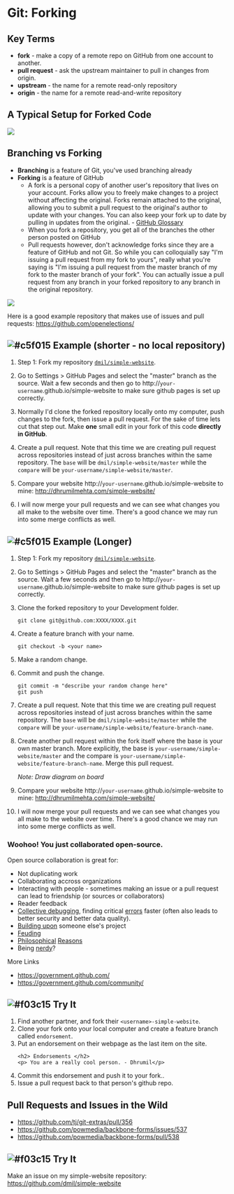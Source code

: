 # Git: Forking

## Key Terms

* **fork** - make a copy of a remote repo on GitHub from one account to another.
* **pull request** - ask the upstream maintainer to pull in changes from origin.
* **upstream** - the name for a remote read-only repository
* **origin** - the name for a remote read-and-write repository

## A Typical Setup for Forked Code
![](https://s3.amazonaws.com/media-p.slid.es/uploads/489063/images/2498675/pasted-from-clipboard.png)

## Branching vs Forking

* **Branching** is a feature of Git, you've used branching already
* **Forking** is a feature of GitHub
	* A fork is a personal copy of another user's repository that lives on your account. Forks allow you to freely make changes to a project without affecting the original. Forks remain attached to the original, allowing you to submit a pull request to the original's author to update with your changes. You can also keep your fork up to date by pulling in updates from the original. - [GitHub Glossary](https://help.github.com/articles/github-glossary/)
	*  When you fork a repository, you get all of the branches the other person posted on GitHub
	*  Pull requests however, don't acknowledge forks since they are a feature of GitHub and not Git. So while you can colloquially say "I'm issuing a pull request from my fork to yours", really what you're saying is "I'm issuing a pull request from the master branch of my fork to the master branch of your fork". You can actually issue a pull request from any branch in your forked repository to any branch in the original repository.

![](../assets/forkvsbranch.png)

Here is a good example repository that makes use of issues and pull requests: https://github.com/openelections/


## ![#c5f015](https://placehold.it/15/c5f015/000000?text=+) Example (shorter - no local repository)

1. Step 1: Fork my repository [`dmil/simple-website`](https://github.com/dmil/simple-website).

2. Go to Settings > GitHub Pages and select the "master" branch as the source. Wait a few seconds and then go to http://`your-username`.github.io/simple-website to make sure github pages is set up correctly.

3. Normally I'd clone the forked repository locally onto my computer, push changes to the fork, then issue a pull request. For the sake of time lets cut that step out. Make **one** small edit in your fork of this code **directly in GitHub**.

4. Create a pull request. Note that this time we are creating pull request across repositories instead of just across branches within the same repository. The `base` will be `dmil/simple-website/master` while the `compare` will be `your-username/simple-website/master`.

5. Compare your website http://`your-username`.github.io/simple-website to mine: http://dhrumilmehta.com/simple-website/

6. I will now merge your pull requests and we can see what changes you all make to the website over time. There's a good chance we may run into some merge conflicts as well.

## ![#c5f015](https://placehold.it/15/c5f015/000000?text=+) Example (Longer)

1. Step 1: Fork my repository [`dmil/simple-website`](https://github.com/dmil/simple-website).

2. Go to Settings > GitHub Pages and select the "master" branch as the source. Wait a few seconds and then go to http://`your-username`.github.io/simple-website to make sure github pages is set up correctly.

3. Clone the forked repository to your Development folder.
	
	```
	git clone git@github.com:XXXX/XXXX.git
	```

4. Create a feature branch with your name.

	```
	git checkout -b <your name>
	```

5. Make a random change.

6. Commit and push the change.
	
	```
	git commit -m "describe your random change here"
	git push
	```

7. Create a pull request. Note that this time we are creating pull request across repositories instead of just across branches within the same repository. The `base` will be `dmil/simple-website/master` while the `compare` will be `your-username/simple-website/feature-branch-name`.

8. Create another pull request within the fork itself where the base is your own master branch. More explicitly, the base is `your-username/simple-website/master` and the compare is `your-username/simple-website/feature-branch-name`. Merge this pull request. 

	*Note: Draw diagram on board*

9. Compare your website http://`your-username`.github.io/simple-website to mine: http://dhrumilmehta.com/simple-website/

10. I will now merge your pull requests and we can see what changes you all make to the website over time. There's a good chance we may run into some merge conflicts as well.

### Woohoo! You just collaborated open-source.

Open source collaboration is great for:

* Not duplicating work
* Collaborating accross organizations
* Interacting with people - sometimes making an issue or a pull request can lead to friendship (or sources or collaborators)
* Reader feedback
* [Collective debugging](https://github.com/themarshallproject/klaxon/issues/107), finding critical [errors](https://github.com/fivethirtyeight/data/pull/54) faster (often also leads to better security and better data quality).
* [Building upon](https://twitter.com/ascheink/status/783394500710457344) someone else's project
* [Feuding](https://github.com/jashkenas/underscore/issues/2182)
* [Philosophical](https://www.gnu.org/philosophy/shouldbefree.en.html) [Reasons](https://www.gnu.org/philosophy/open-source-misses-the-point.en.html)
* Being [nerdy](https://github.com/fivethirtyeight/data/pull/63)?

More Links

- https://government.github.com/
- https://government.github.com/community/

## ![#f03c15](https://placehold.it/15/f03c15/000000?text=+) Try It

1. Find another partner, and fork their `<username>-simple-website`.
2. Clone your fork onto your local computer and create a feature branch called `endorsement`.
3. Put an endorsement on their webpage as the last item on the site.
	```
	<h2> Endorsements </h2>
	<p> You are a really cool person. - Dhrumil</p>
	```
4. Commit this endorsement and push it to your fork..
5. Issue a pull request back to that person's github repo.

## Pull Requests and Issues in the Wild

- https://github.com/tj/git-extras/pull/356
- https://github.com/powmedia/backbone-forms/issues/537
- https://github.com/powmedia/backbone-forms/pull/538

## ![#f03c15](https://placehold.it/15/f03c15/000000?text=+) Try It

Make an issue on my simple-website repository: https://github.com/dmil/simple-website

